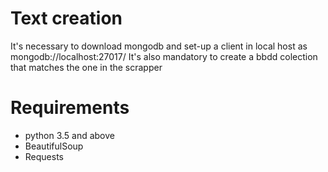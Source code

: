 # Text creation

It's necessary to download mongodb and set-up a client in local host as mongodb://localhost:27017/
It's also mandatory to create a bbdd colection that matches the one in the scrapper

# Requirements

* python 3.5 and above
* BeautifulSoup
* Requests

